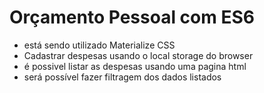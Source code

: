 # Orçamento Pessoal com ES6
* está sendo utilizado Materialize CSS
* Cadastrar despesas usando o local storage do browser 
* é possivel listar as despesas usando uma pagina html
* será possível fazer filtragem dos dados listados
